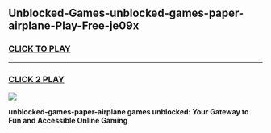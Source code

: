 
## Unblocked-Games-unblocked-games-paper-airplane-Play-Free-je09x
<h3>
<a href="https://premium76.site?title=unblocked-games-paper-airplane&ref=09A">CLICK TO PLAY</a></h3>
<hr>

<h3>
<a href="https://premium76.site?title=unblocked-games-paper-airplane&ref=09A">CLICK 2 PLAY</a>
  
</h3>

<a href="https://premium76.site?title=unblocked-games-paper-airplane&ref=09A"><img src="https://clearcache.store/games.png"></a>


**unblocked-games-paper-airplane games unblocked: Your Gateway to Fun and Accessible Online Gaming**

